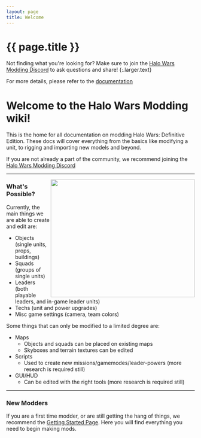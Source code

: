 ```yaml
---
layout: page
title: Welcome
---
```


# {{ page.title }}

Not finding what you're looking for? Make sure to join the [Halo Wars Modding Discord](https://discord.gg/t52GdQX) to ask questions and share!
{:.larger.text}

For more details, please refer to the [documentation][theme-docs]


[gh-pages]: https://pages.github.com/ "Websites for you and your projects"
[theme-docs]: https://pixeldroid.com/programming-pages/ "a Jekyll theme for publishing code documentation to GitHub pages"

# Welcome to the Halo Wars Modding wiki!
This is the home for all documentation on modding Halo Wars: Definitive Edition.
These docs will cover everything from the basics like modifying a unit, to rigging and importing new models and beyond.

If you are not already a part of the community, we recommend joining the [Halo Wars Modding Discord](https://discord.gg/t52GdQX)

***
<img align="right" width="385" height="315" src="https://media.discordapp.net/attachments/339462193051336705/709545855115460638/unknown.png?width=770&height=630">

### What's Possible?

Currently, the main things we are able to create and edit are:
* Objects (single units, props, buildings)
* Squads (groups of single units)
* Leaders (both playable leaders, and in-game leader units)
* Techs (unit and power upgrades)
* Misc game settings (camera, team colors)

Some things that can only be modified to a limited degree are:
* Maps
  * Objects and squads can be placed on existing maps
  * Skyboxes and terrain textures can be edited
* Scripts
  * Used to create new missions/gamemodes/leader-powers (more research is required still)
* GUI/HUD
  * Can be edited with the right tools (more research is required still)

***

### New Modders
If you are a first time modder, or are still getting the hang of things, we recommend the [Getting Started Page](https://github.com/HaloWarsModding/Docs/wiki/Getting-Started). Here you will find everything you need to begin making mods.
